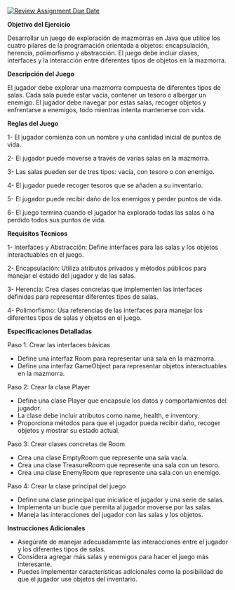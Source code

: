 [![Review Assignment Due Date](https://classroom.github.com/assets/deadline-readme-button-22041afd0340ce965d47ae6ef1cefeee28c7c493a6346c4f15d667ab976d596c.svg)](https://classroom.github.com/a/fZvJ74jt)

**Objetivo del Ejercicio**

Desarrollar un juego de exploración de mazmorras en Java que utilice los cuatro pilares de la programación orientada a objetos: encapsulación, herencia, polimorfismo y abstracción. El juego debe incluir clases, interfaces y la interacción entre diferentes tipos de objetos en la mazmorra.


**Descripción del Juego**

El jugador debe explorar una mazmorra compuesta de diferentes tipos de salas. Cada sala puede estar vacía, contener un tesoro o albergar un enemigo. El jugador debe navegar por estas salas, recoger objetos y enfrentarse a enemigos, todo mientras intenta mantenerse con vida.


**Reglas del Juego**

1- El jugador comienza con un nombre y una cantidad inicial de puntos de vida.

2- El jugador puede moverse a través de varias salas en la mazmorra.

3- Las salas pueden ser de tres tipos: vacía, con tesoro o con enemigo.

4- El jugador puede recoger tesoros que se añaden a su inventario.

5- El jugador puede recibir daño de los enemigos y perder puntos de vida.

6- El juego termina cuando el jugador ha explorado todas las salas o ha perdido todos sus puntos de vida.



**Requisitos Técnicos**

1- Interfaces y Abstracción: Define interfaces para las salas y los objetos interactuables en el juego.

2- Encapsulación: Utiliza atributos privados y métodos públicos para manejar el estado del jugador y de las salas.

3- Herencia: Crea clases concretas que implementen las interfaces definidas para representar diferentes tipos de salas.

4- Polimorfismo: Usa referencias de las interfaces para manejar los diferentes tipos de salas y objetos en el juego.



**Especificaciones Detalladas**

Paso 1: Crear las interfaces básicas
  - Define una interfaz Room para representar una sala en la mazmorra.
  - Define una interfaz GameObject para representar objetos interactuables en la mazmorra.

Paso 2: Crear la clase Player
  - Define una clase Player que encapsule los datos y comportamientos del jugador.
  - La clase debe incluir atributos como name, health, e inventory.
  - Proporciona métodos para que el jugador pueda recibir daño, recoger objetos y mostrar su estado actual.

Paso 3: Crear clases concretas de Room
  - Crea una clase EmptyRoom que represente una sala vacía.
  - Crea una clase TreasureRoom que represente una sala con un tesoro.
  - Crea una clase EnemyRoom que represente una sala con un enemigo.

Paso 4: Crear la clase principal del juego
  - Define una clase principal que inicialice el jugador y una serie de salas.
  - Implementa un bucle que permita al jugador moverse por las salas.
  - Maneja las interacciones del jugador con las salas y los objetos.

**Instrucciones Adicionales**
  - Asegúrate de manejar adecuadamente las interacciones entre el jugador y los diferentes tipos de salas.
  - Considera agregar más salas y enemigos para hacer el juego más interesante.
  - Puedes implementar características adicionales como la posibilidad de que el jugador use objetos del inventario.
